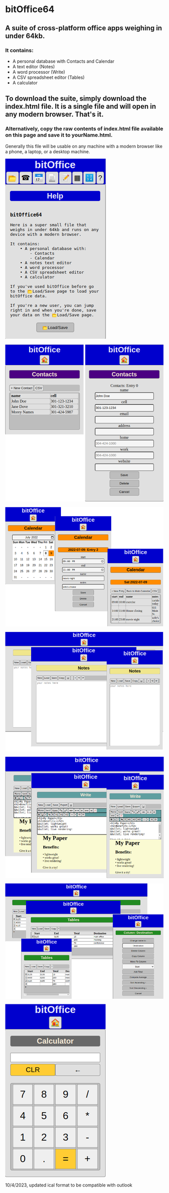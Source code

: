 # bitOffice64

## A suite of cross-platform office apps weighing in under 64kb.

### It contains:

* A personal database with Contacts and Calendar
* A text editor (Notes)
* A word processor (Write) 
* A CSV spreadsheet editor (Tables)
* A calculator

## To download the suite, simply download the index.html file.  It is a single file and will open in any modern browser.  That's it.

### Alternatively, copy the raw contents of index.html file available on this page and save it to yourName.html. 
 Generally this file will be usable on any machine with a modern browser like a phone, a laptop, or a desktop machine.

![Main Screen Screenshot](screenshot0.png)

![Contacts App Screenshot](screenshotContacts.png)

![Calendar App Screenshot](screenshotCalendar.png)

![Notes App Screenshot](screenshotNotes.png)

![Write App Screenshot](screenshotWrite.png)

![Tables App Screenshot](screenshotTables.png)

![Calculator App Screenshot](screenshotCalculator.png)

10/4/2023, updated ical format to be compatible with outlook
